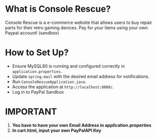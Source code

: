 # What is Console Rescue?
Console Rescue is a e-commerce website that allows users to buy repair parts for their retro gaming devices. 
Pay for your items using your own Paypal account! (sandbox)

# How to Set Up?
   - Ensure MySQL80 is running and configured correctly in `application.properties`.
   - Update `spring.mail` with the desired email address for notifications.
   - Run `ConsoleRescueApplication.java`.
   - Access the application at `http://localhost:8080/`.
   - Log in to PayPal Sandbox

# IMPORTANT
1. **You have to have your own Email Address in application.properties**
2. **In cart.html, input your own PayPalAPI Key**
